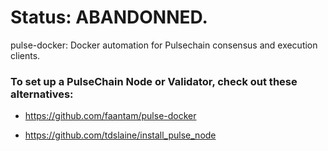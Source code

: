 # Status: ABANDONNED.
pulse-docker: Docker automation for Pulsechain consensus and execution clients.
 
### To set up a PulseChain Node or Validator, check out these alternatives:

+ https://github.com/faantam/pulse-docker 

+ https://github.com/tdslaine/install_pulse_node



